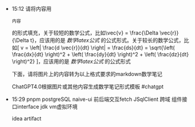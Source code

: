 
- 15:12 
	请将内容用
	```
	内容
	```
	的形式填充，关于较短的数学公式，比如\vec{v} = \frac{\Delta \vec{r}}{\Delta t}，应该用的是 $数学latex公式$ 的公式形式。关于较长的数学公式，比如\[
	  v = \left| \frac{d \vec{r}}{dt} \right| = \frac{ds}{dt} = \sqrt{\left( \frac{dx}{dt} \right)^2 + \left( \frac{dy}{dt} \right)^2 + \left( \frac{dz}{dt} \right)^2}
	  \]，应该用的是 $数学latex公式$ 的公式形式
	
	下面，请将图片上的内容转为以上格式要求的markdown数学笔记
	
	ChatGPT4.0根据图片或其他内容生成数学笔记形式模板 #chatgpt 
- 15:29 
	pnpm
	postgreSQL
	naive-ui
	前后端交互fetch
	JSqlClient
	跨域
	组件接口interface
	jdk vm虚拟环境
	
	idea artifact